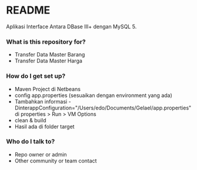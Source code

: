# README #
Aplikasi Interface Antara DBase III+ dengan MySQL 5.

### What is this repository for? ###

* Transfer Data Master Barang
* Transfer Data Master Harga

### How do I get set up? ###

* Maven Project di Netbeans
* config app.properties (sesuaikan dengan environment yang ada)
* Tambahkan informasi 
-DinterappConfiguration="/Users/edo/Documents/Gelael/app.properties" 
di properties > Run > VM Options
* clean & build
* Hasil ada di folder target

### Who do I talk to? ###
* Repo owner or admin
* Other community or team contact